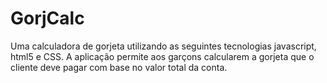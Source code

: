 # GorjCalc
 Uma calculadora de gorjeta utilizando as seguintes tecnologias javascript, html5 e CSS. A aplicação permite aos garçons calcularem a gorjeta que o cliente deve pagar com base no valor total da conta.
